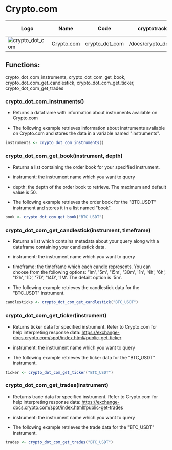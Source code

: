 # Crypto.com

| Logo                                                                                                                     | Name                              | Code           | cryptotrackr Docs                                                                                        | Exchange Docs                                          | Source Code                                                                                      |
|------------|------------|------------|------------|------------|------------|
| ![crypto_dot_com](https://user-images.githubusercontent.com/1294454/147792121-38ed5e36-c229-48d6-b49a-48d05fc19ed4.jpeg) | [Crypto.com](https://crypto.com/) | crypto_dot_com | [/docs/crypto_dot_com.md](https://github.com/TrevorFrench/cryptotrackr/blob/main/docs/crypto_dot_com.md) | [🏢](https://exchange-docs.crypto.com/spot/index.html) | [/R/crypto_dot_com.R](https://github.com/TrevorFrench/cryptotrackr/blob/main/R/crypto_dot_com.R) |

## Functions:

crypto_dot_com_instruments, crypto_dot_com_get_book, crypto_dot_com_get_candlestick, crypto_dot_com_get_ticker, crypto_dot_com_get_trades

### crypto_dot_com_instruments()

-   Returns a dataframe with information about instruments available on Crypto.com

-   The following example retrieves information about instruments available on Crypto.com and stores the data in a variable named "instruments".

``` r
instruments <- crypto_dot_com_instruments()
```

### crypto_dot_com_get_book(instrument, depth)

-   Returns a list containing the order book for your specified instrument.

-   instrument: the instrument name which you want to query

-   depth: the depth of the order book to retrieve. The maximum and default value is 50.

-   The following example retrieves the order book for the "BTC_USDT" instrument and stores it in a list named "book".

``` r
book <- crypto_dot_com_get_book("BTC_USDT")
```

### crypto_dot_com_get_candlestick(instrument, timeframe)

-   Returns a list which contains metadata about your query along with a dataframe containing your candlestick data.

-   instrument: the instrument name which you want to query

-   timeframe: the timeframe which each candle represents. You can choose from the following options: '1m', '5m', '15m', '30m', '1h', '4h', '6h', '12h', '1D', '7D', '14D', '1M'. The defailt option is '5m'.

-   The following example retrieves the candlestick data for the "BTC_USDT" instrument.

``` r
candlesticks <- crypto_dot_com_get_candlestick("BTC_USDT")
```

### crypto_dot_com_get_ticker(instrument)

-   Returns ticker data for specified instrument. Refer to Crypto.com for help interpreting response data: <https://exchange-docs.crypto.com/spot/index.html#public-get-ticker>

-   instrument: the instrument name which you want to query

-   The following example retrieves the ticker data for the "BTC_USDT" instrument.

``` r
ticker <- crypto_dot_com_get_ticker("BTC_USDT")
```

### crypto_dot_com_get_trades(instrument)

-   Rreturns trade data for specified instrument. Refer to Crypto.com for help interpreting response data: <https://exchange-docs.crypto.com/spot/index.html#public-get-trades>

-   instrument: the instrument name which you want to query

-   The following example retrieves the trade data for the "BTC_USDT" instrument.

``` r
trades <- crypto_dot_com_get_trades("BTC_USDT")
```
